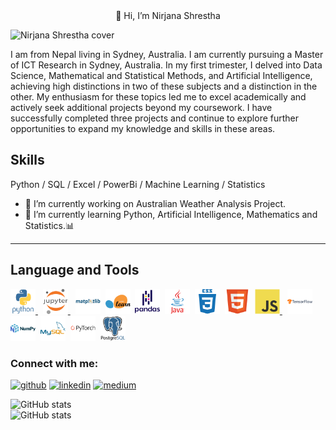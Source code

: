 <div align="center">
👋 Hi, I’m Nirjana Shrestha 
</div>

![Nirjana Shrestha cover](https://github.com/nirjanashrestha4/nirjanashrestha4/assets/167171103/592bd378-eb32-4cf2-8af6-6b630d5d73f2)

I am from Nepal living in Sydney, Australia. I am currently pursuing a Master of ICT Research in Sydney, Australia. In my first trimester, I delved into Data Science, Mathematical and Statistical Methods, and Artificial Intelligence, achieving high distinctions in two of these subjects and a distinction in the other. My enthusiasm for these topics led me to excel academically and actively seek additional projects beyond my coursework. I have successfully completed three projects and continue to explore further opportunities to expand my knowledge and skills in these areas.

## Skills
Python / SQL / Excel / PowerBi / Machine Learning / Statistics

- 🔭 I’m currently working on Australian Weather Analysis Project. 
- 🌱 I’m currently learning Python, Artificial Intelligence, Mathematics and Statistics.📊 

--------
## Language and Tools
<div>
  <a href="https://www.python.org/"> <img src="https://github.com/devicons/devicon/blob/master/icons/python/python-original-wordmark.svg" title="Python" alt="Python" width="40" height="40"/> </a>&nbsp;
  <a href="https://jupyter.org/"><img src="https://github.com/devicons/devicon/blob/master/icons/jupyter/jupyter-original-wordmark.svg" title="Jupyter" alt="Jupyter" width="40" height="40"/> </a>&nbsp;
  <a href="https://matplotlib.org/"><img src="https://github.com/devicons/devicon/blob/master/icons/matplotlib/matplotlib-original-wordmark.svg" title="Matplotlib" alt="Matplotlib" width="40" height="40"/></a>&nbsp;
  <a href="https://scikit-learn.org/stable/"><img src="https://github.com/devicons/devicon/blob/master/icons/scikitlearn/scikitlearn-original.svg" title="Scikit-learn" alt="Scikit-learn" width="40" height="40"/></a>&nbsp;
  <a href="https://pandas.pydata.org/"><img src="https://github.com/devicons/devicon/blob/master/icons/pandas/pandas-original-wordmark.svg" title="Pandas" alt="Pandas" width="40" height="40"/></a>&nbsp;
  <a href="https://www.java.com/en/"><img src="https://github.com/devicons/devicon/blob/master/icons/java/java-original-wordmark.svg" title="Java" alt="Java " width="40" height="40"/></a>&nbsp;
  <a href="https://www.tutorialrepublic.com/css-tutorial/"><img src="https://github.com/devicons/devicon/blob/master/icons/css3/css3-plain-wordmark.svg"  title="CSS3" alt="CSS" width="40" height="40"/></a>&nbsp;
  <a href="https://www.w3schools.com/html/"><img src="https://github.com/devicons/devicon/blob/master/icons/html5/html5-original.svg" title="HTML5" alt="HTML" width="40" height="40"/></a>&nbsp;
  <a href="https://developer.mozilla.org/en-US/docs/Web/JavaScript"><img src="https://github.com/devicons/devicon/blob/master/icons/javascript/javascript-original.svg" title="JavaScript" alt="JavaScript" width="40" height="40"/> </a> &nbsp;
  <a href="https://www.tensorflow.org/"><img src="https://github.com/devicons/devicon/blob/master/icons/tensorflow/tensorflow-original-wordmark.svg" title="Tensorflow" alt="Tensorflow" width="40" height="40"/></a>&nbsp;
  <a href="https://numpy.org/"><img src="https://github.com/devicons/devicon/blob/master/icons/numpy/numpy-original-wordmark.svg" title="Numpy"  alt="Numpy" width="40" height="40"/></a>&nbsp;
  <a href="https://www.mysql.com/"><img src="https://github.com/devicons/devicon/blob/master/icons/mysql/mysql-original-wordmark.svg" title="MySQL"  alt="MySQL" width="40" height="40"/></a>&nbsp;
  <a href="https://pytorch.org/"><img src="https://github.com/devicons/devicon/blob/master/icons/pytorch/pytorch-original-wordmark.svg" title="Pytorch" alt="Pytorch" width="40" height="40"/></a>&nbsp;
  <a href="https://www.postgresql.org/"><img src="https://github.com/devicons/devicon/blob/master/icons/postgresql/postgresql-original-wordmark.svg" title="Postgresql" alt="Postgresql" width="40" height="40"/></a>&nbsp;
</div>

<h3 align="left">Connect with me:</h3>

[<img src='https://upload.wikimedia.org/wikipedia/commons/thumb/a/ae/Github-desktop-logo-symbol.svg/2048px-Github-desktop-logo-symbol.svg.png' alt='github' height='40'>](https://github.com/nirjanashrestha4)  [<img src='https://cdn1.iconfinder.com/data/icons/logotypes/32/circle-linkedin-512.png' alt='linkedin' height='40'>](https://www.linkedin.com/in/nirjanashrestha/)  [<img src='https://w7.pngwing.com/pngs/194/410/png-transparent-medium-medium-logo-social-media-circle-icon.png' alt='medium' height='40'>](https://www.medium.com/@nirjanashrestha23)  

![GitHub stats](https://github-readme-stats.vercel.app/api?username=nirjanashrestha4&&layout=compact&theme=vision-friendly-dark)  
![GitHub stats](https://github-readme-streak-stats.herokuapp.com/?user=nirjanashrestha4&layout=compact&theme=vision-friendly-dark)

